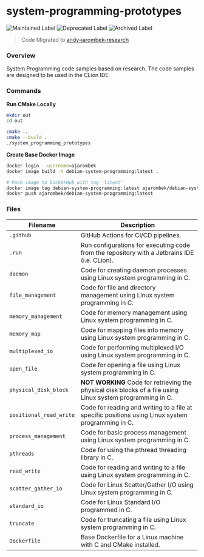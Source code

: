 # system-programming-prototypes

![Maintained Label](https://img.shields.io/badge/Maintained-No-red?style=for-the-badge)
![Deprecated Label](https://img.shields.io/badge/Deprecated-Yes-lightgray?style=for-the-badge)
![Archived Label](https://img.shields.io/badge/Archived-Yes-lightgray?style=for-the-badge)

> Code Migrated to [andy-jarombek-research](https://github.com/AJarombek/andy-jarombek-research)

### Overview

System Programming code samples based on research.  The code samples are designed to be used in the CLion IDE.

### Commands

**Run CMake Locally**

```bash
mkdir out
cd out

cmake ..
cmake --build .
./system_programming_prototypes
```

**Create Base Docker Image**

```bash
docker login --username=ajarombek
docker image build -t debian-system-programming:latest .

# Push image to DockerHub with tag 'latest'
docker image tag debian-system-programming:latest ajarombek/debian-system-programming:latest
docker push ajarombek/debian-system-programming:latest
```

### Files

| Filename                | Description                                                                                                 |
|-------------------------|-------------------------------------------------------------------------------------------------------------|
| `.github`               | GitHub Actions for CI/CD pipelines.                                                                         |
| `.run`                  | Run configurations for executing code from the repository with a Jetbrains IDE (i.e. CLion).                |
| `daemon`                | Code for creating daemon processes using Linux system programming in C.                                     |
| `file_management`       | Code for file and directory management using Linux system programming in C.                                 |
| `memory_management`     | Code for memory management using Linux system programming in C.                                             |
| `memory_map`            | Code for mapping files into memory using Linux system programming in C.                                     |
| `multiplexed_io`        | Code for performing multiplexed I/O using Linux system programming in C.                                    |
| `open_file`             | Code for opening a file using Linux system programming in C.                                                |
| `physical_disk_block`   | **NOT WORKING** Code for retrieving the physical disk blocks of a file using Linux system programming in C. |
| `positional_read_write` | Code for reading and writing to a file at specific positions using Linux system programming in C.           |
| `process_management`    | Code for basic process management using Linux system programming in C.                                      |
| `pthreads`              | Code for using the pthread threading library in C.                                                          |
| `read_write`            | Code for reading and writing to a file using Linux system programming in C.                                 |
| `scatter_gather_io`     | Code for Linux Scatter/Gather I/O using Linux system programming in C.                                      |
| `standard_io`           | Code for Linux Standard I/O programmed in C.                                                                |
| `truncate`              | Code for truncating a file using Linux system programming in C.                                             |
| `Dockerfile`            | Base Dockerfile for a Linux machine with C and CMake installed.                                             |
